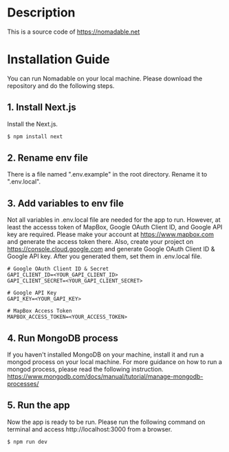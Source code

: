 # Description

This is a source code of https://nomadable.net

# Installation Guide

You can run Nomadable on your local machine. Please download the repository and do the following steps.

## 1. Install Next.js

Install the Next.js.

```bash
$ npm install next
```

## 2. Rename env file

There is a file named ".env.example" in the root directory. Rename it to ".env.local".

## 3. Add variables to env file

Not all variables in .env.local file are needed for the app to run. However, at least the accesss token of MapBox, Google OAuth Client ID, and Google API key are required. Please make your account at https://www.mapbox.com and generate the access token there. Also, create your project on https://console.cloud.google.com and generate Google OAuth Client ID & Google API key. After you generated them, set them in .env.local file.

```
# Google OAuth Client ID & Secret
GAPI_CLIENT_ID=<YOUR_GAPI_CLIENT_ID>
GAPI_CLIENT_SECRET=<YOUR_GAPI_CLIENT_SECRET>

# Google API Key
GAPI_KEY=<YOUR_GAPI_KEY>

# MapBox Access Token
MAPBOX_ACCESS_TOKEN=<YOUR_ACCESS_TOKEN>
```

## 4. Run MongoDB process

If you haven't installed MongoDB on your machine, install it and run a mongod process on your local machine. For more guidance on how to run a mongod process, please read the following instruction.
https://www.mongodb.com/docs/manual/tutorial/manage-mongodb-processes/

## 5. Run the app

Now the app is ready to be run. Please run the following command on terminal and access http://localhost:3000 from a browser.

```bash
$ npm run dev
```
